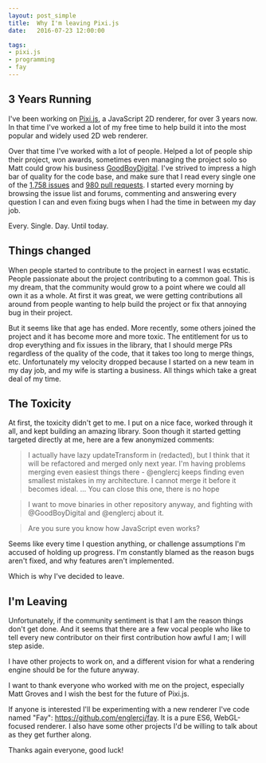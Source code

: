 ```yaml
---
layout: post_simple
title:  Why I'm leaving Pixi.js
date:   2016-07-23 12:00:00

tags:
- pixi.js
- programming
- fay
---
```


## 3 Years Running

I've been working on [Pixi.js](https://github.com/pixijs/pixi.js), a JavaScript 2D
renderer, for over 3 years now. In that time I've worked a lot of my free time to
help build it into the most popular and widely used 2D web renderer.

Over that time I've worked with a lot of people. Helped a lot of people ship their
project, won awards, sometimes even managing the project solo so Matt could grow
his business [GoodBoyDigital](http://www.goodboydigital.com/). I've strived to
impress a high bar of quality for the code base, and make sure that I read every
single one of the [1,758 issues](https://github.com/pixijs/pixi.js/issues)
and [980 pull requests](https://github.com/pixijs/pixi.js/pulls). I started
every morning by browsing the issue list and forums, commenting and answering every
question I can and even fixing bugs when I had the time in between my day job.

Every. Single. Day. Until today.

<!--more-->

## Things changed

When people started to contribute to the project in earnest I was ecstatic. People
passionate about the project contributing to a common goal. This is my dream, that
the community would grow to a point where we could all own it as a whole. At first
it was great, we were getting contributions all around from people wanting to help
build the project or fix that annoying bug in their project.

But it seems like that age has ended. More recently, some others joined the
project and it has become more and more toxic. The entitlement for us to drop
everything and fix issues in the library, that I should merge PRs regardless of the
quality of the code, that it takes too long to merge things, etc. Unfortunately my
velocity dropped because I started on a new team in my day job, and my wife is
starting a business. All things which take a great deal of my time.

## The Toxicity

At first, the toxicity didn't get to me. I put on a nice face, worked through it all,
and kept building an amazing library. Soon though it started getting targeted directly
at me, here are a few anonymized comments:

> I actually have lazy updateTransform in (redacted), but I think that it will be
> refactored and merged only next year.
> I'm having problems merging even easiest things there - @englercj keeps finding
> even smallest mistakes in my architecture. I cannot merge it before it becomes ideal.
> ...
> You can close this one, there is no hope

> I want to move binaries in other repository anyway, and fighting with @GoodBoyDigital
> and @englercj about it.

> Are you sure you know how JavaScript even works?

Seems like every time I question anything, or challenge assumptions I'm accused of
holding up progress. I'm constantly blamed as the reason bugs aren't fixed, and why
features aren't implemented.

Which is why I've decided to leave.

## I'm Leaving

Unfortunately, if the community sentiment is that I am the reason things don't get
done. And it seems that there are a few vocal people who like to tell every new
contributor on their first contribution how awful I am; I will step aside.

I have other projects to work on, and a different vision for what a rendering
engine should be for the future anyway.

I want to thank everyone who worked with me on the project, especially Matt Groves
and I wish the best for the future of Pixi.js.

If anyone is interested I'll be experimenting with a new renderer I've code named
"Fay": https://github.com/englercj/fay. It is a pure ES6, WebGL-focused renderer.
I also have some other projects I'd be willing to talk about as they get further
along.

Thanks again everyone, good luck!
